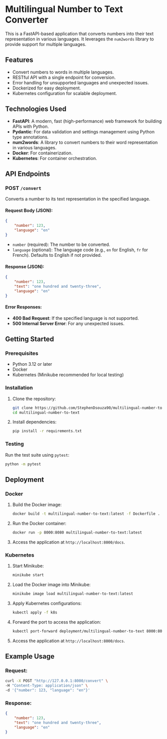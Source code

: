 # Multilingual Number to Text Converter

This is a FastAPI-based application that converts numbers into their text representation in various languages. It leverages the `num2words` library to provide support for multiple languages.

## Features
- Convert numbers to words in multiple languages.
- RESTful API with a single endpoint for conversion.
- Error handling for unsupported languages and unexpected issues.
- Dockerized for easy deployment.
- Kubernetes configuration for scalable deployment.

## Technologies Used
- **FastAPI**: A modern, fast (high-performance) web framework for building APIs with Python.
- **Pydantic**: For data validation and settings management using Python type annotations.
- **num2words**: A library to convert numbers to their word representation in various languages.
- **Docker**: For containerization.
- **Kubernetes**: For container orchestration.

## API Endpoints
### POST `/convert`
Converts a number to its text representation in the specified language.

#### Request Body (JSON):
```json
{
    "number": 123,
    "language": "en"
}
```
- `number` (required): The number to be converted.
- `language` (optional): The language code (e.g., `en` for English, `fr` for French). Defaults to English if not provided.

#### Response (JSON):
```json
{
    "number": 123,
    "text": "one hundred and twenty-three",
    "language": "en"
}
```

#### Error Responses:
- **400 Bad Request**: If the specified language is not supported.
- **500 Internal Server Error**: For any unexpected issues.

## Getting Started

### Prerequisites
- Python 3.12 or later
- Docker
- Kubernetes (Minikube recommended for local testing)

### Installation
1. Clone the repository:
   ```bash
   git clone https://github.com/StephenDsouza90/multilingual-number-to-text.git
   cd multilingual-number-to-text
   ```
2. Install dependencies:
   ```bash
   pip install -r requirements.txt
   ```

### Testing
Run the test suite using `pytest`:
```bash
python -m pytest
```

## Deployment

### Docker
1. Build the Docker image:
   ```bash
   docker build -t multilingual-number-to-text:latest -f Dockerfile .
   ```
2. Run the Docker container:
   ```bash
   docker run -p 8000:8080 multilingual-number-to-text:latest
   ```
3. Access the application at `http://localhost:8000/docs`.

### Kubernetes
1. Start Minikube:
   ```bash
   minikube start
   ```
2. Load the Docker image into Minikube:
   ```bash
   minikube image load multilingual-number-to-text:latest
   ```
3. Apply Kubernetes configurations:
   ```bash
   kubectl apply -f k8s
   ```
4. Forward the port to access the application:
   ```bash
   kubectl port-forward deployment/multilingual-number-to-text 8000:8080
   ```
5. Access the application at `http://localhost:8000/docs`.

## Example Usage
### Request:
```bash
curl -X POST "http://127.0.0.1:8000/convert" \
-H "Content-Type: application/json" \
-d '{"number": 123, "language": "en"}'
```

### Response:
```json
{
    "number": 123,
    "text": "one hundred and twenty-three",
    "language": "en"
}
```
